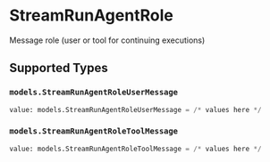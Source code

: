 # StreamRunAgentRole

Message role (user or tool for continuing executions)


## Supported Types

### `models.StreamRunAgentRoleUserMessage`

```python
value: models.StreamRunAgentRoleUserMessage = /* values here */
```

### `models.StreamRunAgentRoleToolMessage`

```python
value: models.StreamRunAgentRoleToolMessage = /* values here */
```

